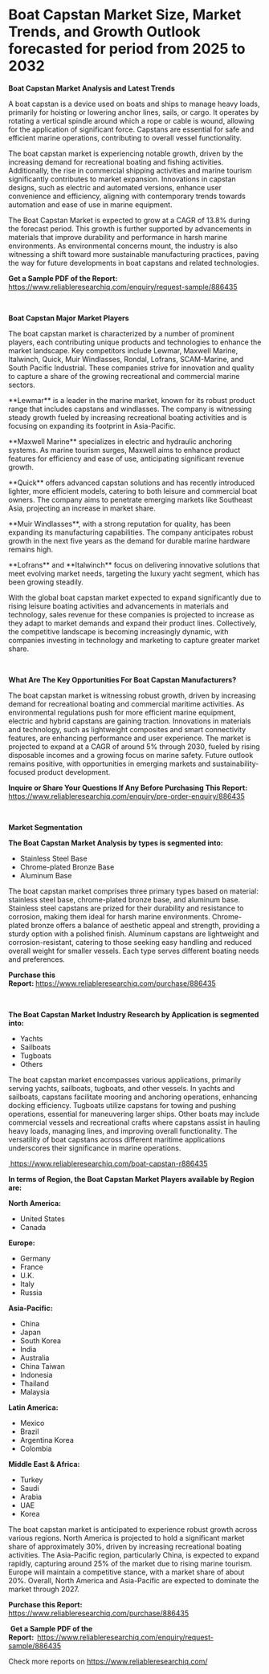 <p><h1>Boat Capstan Market Size, Market Trends, and Growth Outlook forecasted for period from 2025 to 2032</h1></p><p><strong>Boat Capstan Market Analysis and Latest Trends</strong></p>
<p><p>A boat capstan is a device used on boats and ships to manage heavy loads, primarily for hoisting or lowering anchor lines, sails, or cargo. It operates by rotating a vertical spindle around which a rope or cable is wound, allowing for the application of significant force. Capstans are essential for safe and efficient marine operations, contributing to overall vessel functionality.</p><p>The boat capstan market is experiencing notable growth, driven by the increasing demand for recreational boating and fishing activities. Additionally, the rise in commercial shipping activities and marine tourism significantly contributes to market expansion. Innovations in capstan designs, such as electric and automated versions, enhance user convenience and efficiency, aligning with contemporary trends towards automation and ease of use in marine equipment.</p><p>The Boat Capstan Market is expected to grow at a CAGR of 13.8% during the forecast period. This growth is further supported by advancements in materials that improve durability and performance in harsh marine environments. As environmental concerns mount, the industry is also witnessing a shift toward more sustainable manufacturing practices, paving the way for future developments in boat capstans and related technologies.</p></p>
<p><strong>Get a Sample PDF of the Report:&nbsp;</strong> <a href="https://www.reliableresearchiq.com/enquiry/request-sample/886435?utm_campaign=2443&utm_medium=2&utm_source=Github&utm_content=ia&utm_term=08042025&utm_id=boat-capstan">https://www.reliableresearchiq.com/enquiry/request-sample/886435</a></p>
<p>&nbsp;</p>
<p><strong>Boat Capstan Major Market Players</strong></p>
<p><p>The boat capstan market is characterized by a number of prominent players, each contributing unique products and technologies to enhance the market landscape. Key competitors include Lewmar, Maxwell Marine, Italwinch, Quick, Muir Windlasses, Rondal, Lofrans, SCAM-Marine, and South Pacific Industrial. These companies strive for innovation and quality to capture a share of the growing recreational and commercial marine sectors.</p><p>**Lewmar** is a leader in the marine market, known for its robust product range that includes capstans and windlasses. The company is witnessing steady growth fueled by increasing recreational boating activities and is focusing on expanding its footprint in Asia-Pacific.</p><p>**Maxwell Marine** specializes in electric and hydraulic anchoring systems. As marine tourism surges, Maxwell aims to enhance product features for efficiency and ease of use, anticipating significant revenue growth.</p><p>**Quick** offers advanced capstan solutions and has recently introduced lighter, more efficient models, catering to both leisure and commercial boat owners. The company aims to penetrate emerging markets like Southeast Asia, projecting an increase in market share.</p><p>**Muir Windlasses**, with a strong reputation for quality, has been expanding its manufacturing capabilities. The company anticipates robust growth in the next five years as the demand for durable marine hardware remains high.</p><p>**Lofrans** and **Italwinch** focus on delivering innovative solutions that meet evolving market needs, targeting the luxury yacht segment, which has been growing steadily.</p><p>With the global boat capstan market expected to expand significantly due to rising leisure boating activities and advancements in materials and technology, sales revenue for these companies is projected to increase as they adapt to market demands and expand their product lines. Collectively, the competitive landscape is becoming increasingly dynamic, with companies investing in technology and marketing to capture greater market share.</p></p>
<p>&nbsp;</p>
<p><strong>What Are The Key Opportunities For Boat Capstan Manufacturers?</strong></p>
<p><p>The boat capstan market is witnessing robust growth, driven by increasing demand for recreational boating and commercial maritime activities. As environmental regulations push for more efficient marine equipment, electric and hybrid capstans are gaining traction. Innovations in materials and technology, such as lightweight composites and smart connectivity features, are enhancing performance and user experience. The market is projected to expand at a CAGR of around 5% through 2030, fueled by rising disposable incomes and a growing focus on marine safety. Future outlook remains positive, with opportunities in emerging markets and sustainability-focused product development.</p></p>
<p><strong>Inquire or Share Your Questions If Any Before Purchasing This Report:</strong> <a href="https://www.reliableresearchiq.com/enquiry/pre-order-enquiry/886435?utm_campaign=2443&utm_medium=2&utm_source=Github&utm_content=ia&utm_term=08042025&utm_id=boat-capstan">https://www.reliableresearchiq.com/enquiry/pre-order-enquiry/886435</a></p>
<p>&nbsp;</p>
<p><strong>Market Segmentation</strong></p>
<p><strong>The Boat Capstan Market Analysis by types is segmented into:</strong></p>
<p><ul><li>Stainless Steel Base</li><li>Chrome-plated Bronze Base</li><li>Aluminum Base</li></ul></p>
<p><p>The boat capstan market comprises three primary types based on material: stainless steel base, chrome-plated bronze base, and aluminum base. Stainless steel capstans are prized for their durability and resistance to corrosion, making them ideal for harsh marine environments. Chrome-plated bronze offers a balance of aesthetic appeal and strength, providing a sturdy option with a polished finish. Aluminum capstans are lightweight and corrosion-resistant, catering to those seeking easy handling and reduced overall weight for smaller vessels. Each type serves different boating needs and preferences.</p></p>
<p><strong>Purchase this Report:&nbsp;</strong><a href="https://www.reliableresearchiq.com/purchase/886435?utm_campaign=2443&utm_medium=2&utm_source=Github&utm_content=ia&utm_term=08042025&utm_id=boat-capstan">https://www.reliableresearchiq.com/purchase/886435</a></p>
<p>&nbsp;</p>
<p><strong>The Boat Capstan Market Industry Research by Application is segmented into:</strong></p>
<p><ul><li>Yachts</li><li>Sailboats</li><li>Tugboats</li><li>Others</li></ul></p>
<p><p>The boat capstan market encompasses various applications, primarily serving yachts, sailboats, tugboats, and other vessels. In yachts and sailboats, capstans facilitate mooring and anchoring operations, enhancing docking efficiency. Tugboats utilize capstans for towing and pushing operations, essential for maneuvering larger ships. Other boats may include commercial vessels and recreational crafts where capstans assist in hauling heavy loads, managing lines, and improving overall functionality. The versatility of boat capstans across different maritime applications underscores their significance in marine operations.</p></p>
<p><a href="https://www.reliableresearchiq.com/boat-capstan-r886435?utm_campaign=2443&utm_medium=2&utm_source=Github&utm_content=ia&utm_term=08042025&utm_id=boat-capstan">&nbsp;https://www.reliableresearchiq.com/boat-capstan-r886435</a></p>
<p><strong>In terms of Region, the Boat Capstan Market Players available by Region are:</strong></p>
<p>
    <p> <strong> North America: </strong>
        <ul>
            <li>United States</li>
            <li>Canada</li>
        </ul>
        </p> 
    <p> <strong> Europe: </strong>
        <ul>
            <li>Germany</li>
            <li>France</li>
            <li>U.K.</li>
            <li>Italy</li>
            <li>Russia</li>
        </ul>
        </p> 
    <p> <strong> Asia-Pacific: </strong>
        <ul>
            <li>China</li>
            <li>Japan</li>
            <li>South Korea</li>
            <li>India</li>
            <li>Australia</li>
            <li>China Taiwan</li>
            <li>Indonesia</li>
            <li>Thailand</li>
            <li>Malaysia</li>
        </ul>
        </p> 
    <p> <strong> Latin America: </strong>
        <ul>
            <li>Mexico</li>
            <li>Brazil</li>
            <li>Argentina Korea</li>
            <li>Colombia</li>
        </ul>
        </p> 
    <p> <strong> Middle East & Africa: </strong>
        <ul>
            <li>Turkey</li>
            <li>Saudi</li>
            <li>Arabia</li>
            <li>UAE</li>
            <li>Korea</li>
        </ul>
    </p>
    </p>
<p><p>The boat capstan market is anticipated to experience robust growth across various regions. North America is projected to hold a significant market share of approximately 30%, driven by increasing recreational boating activities. The Asia-Pacific region, particularly China, is expected to expand rapidly, capturing around 25% of the market due to rising marine tourism. Europe will maintain a competitive stance, with a market share of about 20%. Overall, North America and Asia-Pacific are expected to dominate the market through 2027.</p></p>
<p><strong>Purchase this Report: </strong><a href="https://www.reliableresearchiq.com/purchase/886435?utm_campaign=2443&utm_medium=2&utm_source=Github&utm_content=ia&utm_term=08042025&utm_id=boat-capstan">https://www.reliableresearchiq.com/purchase/886435</a></p>
<p>&nbsp;<strong>Get a Sample PDF of the Report:&nbsp;&nbsp;</strong><a href="https://www.reliableresearchiq.com/enquiry/request-sample/886435?utm_campaign=2443&utm_medium=2&utm_source=Github&utm_content=ia&utm_term=08042025&utm_id=boat-capstan">https://www.reliableresearchiq.com/enquiry/request-sample/886435</a></p>
<p><strong></strong></p>
<p>Check more reports on <a href="https://www.reliableresearchiq.com/?utm_campaign=2443&utm_medium=2&utm_source=Github&utm_content=ia&utm_term=08042025&utm_id=boat-capstan">https://www.reliableresearchiq.com/</a></p>